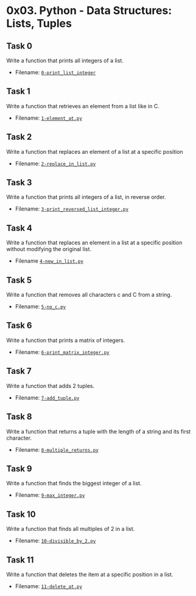 # 0x03. Python - Data Structures: Lists, Tuples

## Task 0
Write a function that prints all integers of a list.
- Filename: [`0-print_list_integer`](https://github.com/Tgithinji/alx-higher_level_programming/blob/main/0x03-python-data_structures/0-print_list_integer.py)

## Task 1
Write a function that retrieves an element from a list like in C.
- Filename: [`1-element_at.py`](https://github.com/Tgithinji/alx-higher_level_programming/blob/main/0x03-python-data_structures/1-element_at.py)

## Task 2
Write a function that replaces an element of a list at a specific position
- Filename: [`2-replace_in_list.py`](https://github.com/Tgithinji/alx-higher_level_programming/blob/main/0x03-python-data_structures/2-replace_in_list.py)

## Task 3
Write a function that prints all integers of a list, in reverse order.
- Filename: [`3-print_reversed_list_integer.py`](https://github.com/Tgithinji/alx-higher_level_programming/blob/main/0x03-python-data_structures/3-print_reversed_list_integer.py)

## Task 4
Write a function that replaces an element in a list at a specific position without modifying the original list.
- Filename [`4-new_in_list.py`](https://github.com/Tgithinji/alx-higher_level_programming/blob/main/0x03-python-data_structures/4-new_in_list.py)

## Task 5
Write a function that removes all characters c and C from a string.
- Filename: [`5-no_c.py`](https://github.com/Tgithinji/alx-higher_level_programming/blob/main/0x03-python-data_structures/5-no_c.py)

## Task 6
Write a function that prints a matrix of integers.
- Filename: [`6-print_matrix_integer.py`](https://github.com/Tgithinji/alx-higher_level_programming/blob/main/0x03-python-data_structures/6-print_matrix_integer.py)

## Task 7
Write a function that adds 2 tuples.
- Filename: [`7-add_tuple.py`](https://github.com/Tgithinji/alx-higher_level_programming/blob/main/0x03-python-data_structures/7-add_tuple.py)

## Task 8
Write a function that returns a tuple with the length of a string and its first character.
- Filename: [`8-multiple_returns.py`](https://github.com/Tgithinji/alx-higher_level_programming/blob/main/0x03-python-data_structures/8-multiple_returns.py)

## Task 9
Write a function that finds the biggest integer of a list.
- Filename: [`9-max_integer.py`](https://github.com/Tgithinji/alx-higher_level_programming/blob/main/0x03-python-data_structures/9-max_integer.py)

## Task 10
Write a function that finds all multiples of 2 in a list.
- Filename: [`10-divisible_by_2.py`](https://github.com/Tgithinji/alx-higher_level_programming/blob/main/0x03-python-data_structures/10-divisible_by_2.py)

## Task 11
Write a function that deletes the item at a specific position in a list.
- Filename: [`11-delete_at.py`]()
